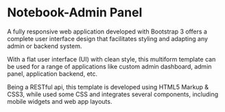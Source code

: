 Notebook-Admin Panel
=====================

A fully responsive web application developed with Bootstrap 3 offers a complete user interface design that facilitates 
styling and adapting any admin or backend system.

With a flat user interface (UI) with clean style, this multiform template can be used for a range of applications like 
custom admin dashboard, admin panel, application backend, etc.

Being a RESTful api, this template is developed using HTML5 Markup & CSS3, while used some CSS and integrates several 
components, including mobile widgets and web app layouts.

